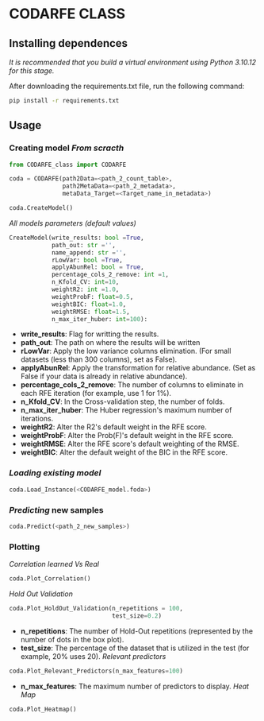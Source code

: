 # CODARFE CLASS

## Installing dependences
*It is recommended that you build a virtual environment using Python 3.10.12 for this stage.*  

After downloading the requirements.txt file, run the following command:
```sh
pip install -r requirements.txt
```

## Usage


### Creating model *From scracth*
```python
from CODARFE_class import CODARFE

coda = CODARFE(path2Data=<path_2_count_table>,
               path2MetaData=<path_2_metadata>,
               metaData_Target=<Target_name_in_metadata>)

coda.CreateModel()
```
*All models parameters (default values)*
```python
CreateModel(write_results: bool =True,
            path_out: str ='',
            name_append: str ='',
            rLowVar: bool =True,
            applyAbunRel: bool = True,
            percentage_cols_2_remove: int =1,
            n_Kfold_CV: int=10,
            weightR2: int =1.0,
            weightProbF: float=0.5,
            weightBIC: float=1.0,
            weightRMSE: float=1.5,
            n_max_iter_huber: int=100):
```
* **write_results**: Flag for writting the results.
* **path_out**: The path on where the results will be written
* **rLowVar**: Apply the low variance columns elimination. (For small datasets (less than 300 columns), set as False).
* **applyAbunRel**: Apply the transformation for relative abundance. (Set as False if your data is already in relative abundance).
* **percentage_cols_2_remove**: The number of columns to eliminate in each RFE iteration (for example, use 1 for 1%).
* **n_Kfold_CV**: In the Cross-validation step, the number of folds.
* **n_max_iter_huber**: The Huber regression\'s maximum number of iterations.
* **weightR2**: Alter the R2\'s default weight in the RFE score.
* **weightProbF**: Alter the Prob(F)\'s default weight in the RFE score.
* **weightRMSE**: Alter the RFE score\'s default weighting of the RMSE.
* **weightBIC**: Alter the default weight of the BIC in the RFE score.  

### *Loading existing model*
```python
coda.Load_Instance(<CODARFE_model.foda>)
```

### *Predicting* new samples

```python
coda.Predict(<path_2_new_samples>)
```

### Plotting

*Correlation learned Vs Real*

```python
coda.Plot_Correlation()
```

*Hold Out Validation*

```python
coda.Plot_HoldOut_Validation(n_repetitions = 100,
                             test_size=0.2)
```
* **n_repetitions**: The number of Hold-Out repetitions (represented by the number of dots in the box plot).
* **test_size**: The percentage of the dataset that is utilized in the test (for example, 20% uses 20).
*Relevant predictors*

```python
coda.Plot_Relevant_Predictors(n_max_features=100)
```
* **n_max_features**: The maximum number of predictors to display.
*Heat Map*

```python
coda.Plot_Heatmap()
```




